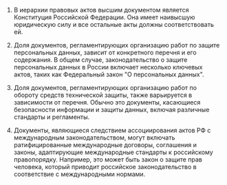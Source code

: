 1) В иерархии правовых актов высшим документом является Конституция Российской Федерации. Она имеет наивысшую юридическую силу и все остальные акты должны соответствовать ей.

2) Доля документов, регламентирующих организацию работ по защите персональных данных, зависит от конкретного перечня и его содержания. В общем случае, законодательство о защите персональных данных в России включает несколько ключевых актов, таких как Федеральный закон "О персональных данных".

3) Доля документов, регламентирующих организацию работ по обороту средств технической защиты, также варьируется в зависимости от перечня. Обычно это документы, касающиеся безопасности информации и защиты данных, включая различные стандарты и регламенты.

4) Документы, являющиеся следствием ассоциирования актов РФ с международным законодательством, могут включать ратифицированные международные договоры, соглашения и законы, адаптирующие международные стандарты к российскому правопорядку. Например, это может быть закон о защите прав человека, который приводит российское законодательство в соответствие с международными нормами.
